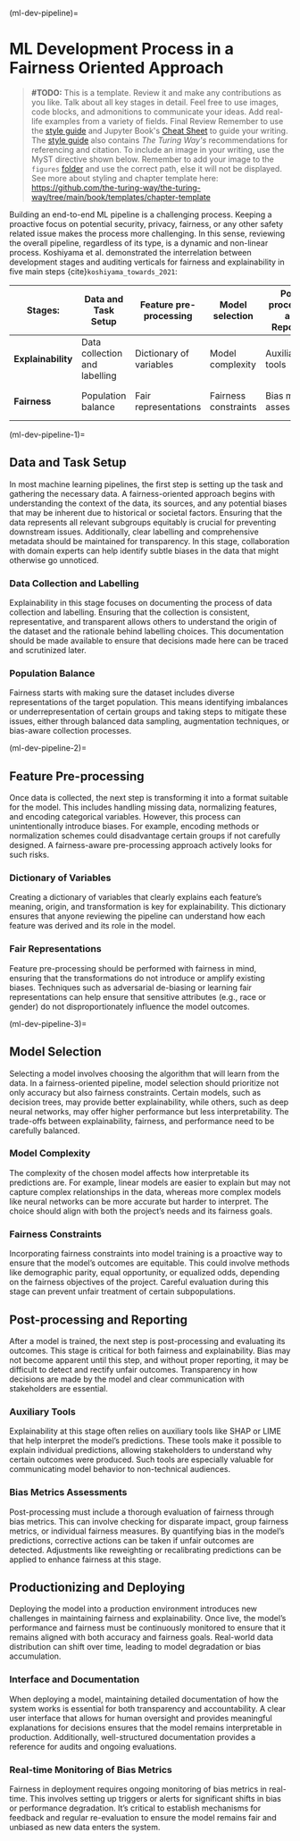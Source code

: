 (ml-dev-pipeline)=
# ML Development Process in a Fairness Oriented Approach

> **#TODO:**
> This is a template. Review it and make any contributions as you like.
> Talk about all key stages in detail. Feel free to use images, code blocks, and admonitions to communicate your ideas.
> Add real-life examples from a variety of fields.
> Final Review
> Remember to use the [style guide](https://book.the-turing-way.org/community-handbook/style.html) and Jupyter Book's [Cheat Sheet](https://jupyterbook.org/reference/cheatsheet.html) to guide your writing.
> The [style guide](https://book.the-turing-way.org/community-handbook/style/style-citing.html) also contains _The Turing Way's_ recommendations for referencing and citation.
> To include an image in your writing, use the MyST directive shown below. 
> Remember to add your image to the `figures` [folder](https://github.com/the-turing-way/the-turing-way/tree/main/book/website/figures) and use the correct path, else it will not be displayed.
> See more about styling and chapter template here: <https://github.com/the-turing-way/the-turing-way/tree/main/book/templates/chapter-template>

Building an end-to-end ML pipeline is a challenging process. Keeping a proactive focus on potential security, privacy, fairness, or any other safety related issue makes the process more challenging. In this sense, reviewing the overall pipeline, regardless of its type, is a dynamic and non-linear process. Koshiyama et al. demonstrated the interrelation between development stages and auditing verticals for fairness and explainability in five main steps {cite}`koshiyama_towards_2021`:

**Stages:** | Data and Task Setup | Feature pre-processing | Model selection | Post-processing and Reporting| Productionizing and Deploying
----|---- | ---- | ----| ---- | ---- |
**Explainability**| Data collection and labelling | Dictionary of variables | Model complexity | Auxiliary tools | Interface and documentation
**Fairness** | Population balance | Fair representations | Fairness constraints | Bias metrics assessments | Real-time monitoring of bias metrics

(ml-dev-pipeline-1)=
## Data and Task Setup

In most machine learning pipelines, the first step is setting up the task and gathering the necessary data. A fairness-oriented approach begins with understanding the context of the data, its sources, and any potential biases that may be inherent due to historical or societal factors. Ensuring that the data represents all relevant subgroups equitably is crucial for preventing downstream issues. Additionally, clear labelling and comprehensive metadata should be maintained for transparency. In this stage, collaboration with domain experts can help identify subtle biases in the data that might otherwise go unnoticed.

### Data Collection and Labelling
Explainability in this stage focuses on documenting the process of data collection and labelling. Ensuring that the collection is consistent, representative, and transparent allows others to understand the origin of the dataset and the rationale behind labelling choices. This documentation should be made available to ensure that decisions made here can be traced and scrutinized later.

### Population Balance
Fairness starts with making sure the dataset includes diverse representations of the target population. This means identifying imbalances or underrepresentation of certain groups and taking steps to mitigate these issues, either through balanced data sampling, augmentation techniques, or bias-aware collection processes.

(ml-dev-pipeline-2)=
## Feature Pre-processing

Once data is collected, the next step is transforming it into a format suitable for the model. This includes handling missing data, normalizing features, and encoding categorical variables. However, this process can unintentionally introduce biases. For example, encoding methods or normalization schemes could disadvantage certain groups if not carefully designed. A fairness-aware pre-processing approach actively looks for such risks.

### Dictionary of Variables
Creating a dictionary of variables that clearly explains each feature’s meaning, origin, and transformation is key for explainability. This dictionary ensures that anyone reviewing the pipeline can understand how each feature was derived and its role in the model.

### Fair Representations
Feature pre-processing should be performed with fairness in mind, ensuring that the transformations do not introduce or amplify existing biases. Techniques such as adversarial de-biasing or learning fair representations can help ensure that sensitive attributes (e.g., race or gender) do not disproportionately influence the model outcomes.

(ml-dev-pipeline-3)=
## Model Selection

Selecting a model involves choosing the algorithm that will learn from the data. In a fairness-oriented pipeline, model selection should prioritize not only accuracy but also fairness constraints. Certain models, such as decision trees, may provide better explainability, while others, such as deep neural networks, may offer higher performance but less interpretability. The trade-offs between explainability, fairness, and performance need to be carefully balanced.

### Model Complexity
The complexity of the chosen model affects how interpretable its predictions are. For example, linear models are easier to explain but may not capture complex relationships in the data, whereas more complex models like neural networks can be more accurate but harder to interpret. The choice should align with both the project’s needs and its fairness goals.

### Fairness Constraints
Incorporating fairness constraints into model training is a proactive way to ensure that the model’s outcomes are equitable. This could involve methods like demographic parity, equal opportunity, or equalized odds, depending on the fairness objectives of the project. Careful evaluation during this stage can prevent unfair treatment of certain subpopulations.

## Post-processing and Reporting

After a model is trained, the next step is post-processing and evaluating its outcomes. This stage is critical for both fairness and explainability. Bias may not become apparent until this step, and without proper reporting, it may be difficult to detect and rectify unfair outcomes. Transparency in how decisions are made by the model and clear communication with stakeholders are essential.

### Auxiliary Tools
Explainability at this stage often relies on auxiliary tools like SHAP or LIME that help interpret the model’s predictions. These tools make it possible to explain individual predictions, allowing stakeholders to understand why certain outcomes were produced. Such tools are especially valuable for communicating model behavior to non-technical audiences.

### Bias Metrics Assessments
Post-processing must include a thorough evaluation of fairness through bias metrics. This can involve checking for disparate impact, group fairness metrics, or individual fairness measures. By quantifying bias in the model’s predictions, corrective actions can be taken if unfair outcomes are detected. Adjustments like reweighting or recalibrating predictions can be applied to enhance fairness at this stage.

## Productionizing and Deploying

Deploying the model into a production environment introduces new challenges in maintaining fairness and explainability. Once live, the model’s performance and fairness must be continuously monitored to ensure that it remains aligned with both accuracy and fairness goals. Real-world data distribution can shift over time, leading to model degradation or bias accumulation.

### Interface and Documentation
When deploying a model, maintaining detailed documentation of how the system works is essential for both transparency and accountability. A clear user interface that allows for human oversight and provides meaningful explanations for decisions ensures that the model remains interpretable in production. Additionally, well-structured documentation provides a reference for audits and ongoing evaluations.

### Real-time Monitoring of Bias Metrics
Fairness in deployment requires ongoing monitoring of bias metrics in real-time. This involves setting up triggers or alerts for significant shifts in bias or performance degradation. It’s critical to establish mechanisms for feedback and regular re-evaluation to ensure the model remains fair and unbiased as new data enters the system.